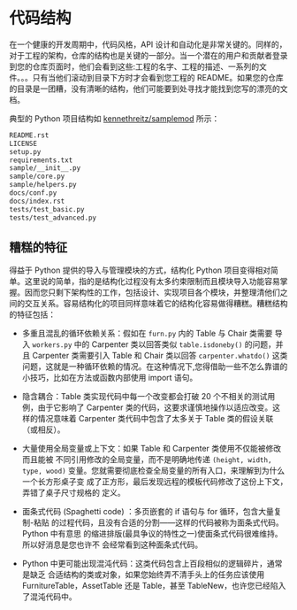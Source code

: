 # 代码结构

在一个健康的开发周期中，代码风格，API 设计和自动化是非常关键的。同样的，对于工程的架构，仓库的结构也是关键的一部分。当一个潜在的用户和贡献者登录到您的仓库页面时，他们会看到这些:工程的名字、工程的描述、一系列的文件。。。只有当他们滚动到目录下方时才会看到您工程的 README。如果您的仓库的目录是一团糟，没有清晰的结构，他们可能要到处寻找才能找到您写的漂亮的文档。

典型的 Python 项目结构如 [kennethreitz/samplemod](https://github.com/kennethreitz/samplemod) 所示：

```sh
README.rst
LICENSE
setup.py
requirements.txt
sample/__init__.py
sample/core.py
sample/helpers.py
docs/conf.py
docs/index.rst
tests/test_basic.py
tests/test_advanced.py
```

## 糟糕的特征

得益于 Python 提供的导入与管理模块的方式，结构化 Python 项目变得相对简单。这里说的简单，指的是结构化过程没有太多约束限制而且模块导入功能容易掌握。因而您只剩下架构性的工作，包括设计、实现项目各个模块，并整理清他们之间的交互关系。容易结构化的项目同样意味着它的结构化容易做得糟糕。糟糕结构的特征包括：

- 多重且混乱的循环依赖关系：假如在 `furn.py` 内的 Table 与 Chair 类需要 导入 `workers.py` 中的 Carpenter 类以回答类似 `table.isdoneby()` 的问题，并且 Carpenter 类需要引入 Table 和 Chair 类以回答 `carpenter.whatdo()` 这类问题，这就是一种循环依赖的情况。在这种情况下,您得借助一些不怎么靠谱的 小技巧，比如在方法或函数内部使用 import 语句。

- 隐含耦合：Table 类实现代码中每一个改变都会打破 20 个不相关的测试用例，由于它影响了 Carpenter 类的代码，这要求谨慎地操作以适应改变。这样的情况意味着 Carpenter 类代码中包含了太多关于 Table 类的假设关联（或相反）。

- 大量使用全局变量或上下文：如果 Table 和 Carpenter 类使用不仅能被修改而且能被 不同引用修改的全局变量，而不是明确地传递 `(height, width, type, wood)` 变量。您就需要彻底检查全局变量的所有入口，来理解到为什么一个长方形桌子变 成了正方形，最后发现远程的模板代码修改了这份上下文，弄错了桌子尺寸规格的 定义。

- 面条式代码 (Spaghetti code) ：多页嵌套的 if 语句与 for 循环，包含大量复制-粘贴 的过程代码，且没有合适的分割——这样的代码被称为面条式代码。Python 中有意思 的缩进排版(最具争议的特性之一)使面条式代码很难维持。所以好消息是您也许不 会经常看到这种面条式代码。

- Python 中更可能出现混沌代码：这类代码包含上百段相似的逻辑碎片，通常是缺乏 合适结构的类或对象，如果您始终弄不清手头上的任务应该使用 FurnitureTable，AssetTable 还是 Table，甚至 TableNew，也许您已经陷入了混沌代码中。
